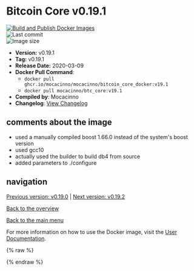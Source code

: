 # Bitcoin Core v0.19.1

[![Build and Publish Docker Images](https://github.com/mocacinno/bitcoin_core_docker/actions/workflows/build-and-publish.yml/badge.svg?branch=v19.1)](https://github.com/mocacinno/bitcoin_core_docker/actions/workflows/build-and-publish.yml)  
![Last commit](https://badgen.net/github/last-commit/mocacinno/bitcoin_core_docker/v19.1)  
![Image size](https://badgen.net/docker/size/mocacinno/btc_core/v19.1?color=green)  

- **Version:** v0.19.1
- **Tag:** v0.19.1
- **Release Date:** 2020-03-09
- **Docker Pull Command**:
  - `docker pull ghcr.io/mocacinno/mocacinno/bitcoin_core_docker:v19.1`
  - `docker pull mocacinno/btc_core:v19.1`
- **Compiled by**: Mocacinno
- **Changelog**: [View Changelog](https://github.com/bitcoin/bitcoin/blob/v0.19.1/doc/release-notes.md)

## comments about the image

- used a manually compiled boost 1.66.0 instead of the system's boost version
- used gcc10
- actually used the builder to build db4 from source
- added parameters to ./configure

## navigation

[Previous version: v0.19.0](./v19.0.md) | [Next version: v0.19.2](./v19.2.md)

[Back to the overview](./Readme.md)

[Back to the main menu](../Readme.md)

For more information on how to use the Docker image, visit the [User Documentation](../userdocs/Readme.md).

<!-- Google tag (gtag.js) -->
{% raw %}
<script async src="https://www.googletagmanager.com/gtag/js?id=G-BPC6NC6FF9"></script>
<script>
  window.dataLayer = window.dataLayer || [];
  function gtag(){dataLayer.push(arguments);}
  gtag('js', new Date());
  gtag('config', 'G-BPC6NC6FF9');
</script>
{% endraw %}
